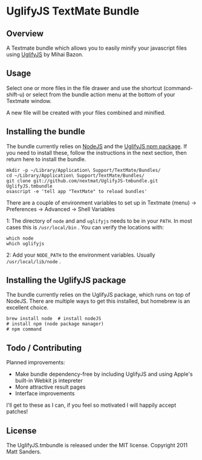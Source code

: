 # UglifyJS TextMate Bundle

## Overview

A Textmate bundle which allows you to easily minify your javascript files using [UglifyJS]() by Mihai Bazon.

## Usage

Select one or more files in the file drawer and use the shortcut (command-shift-u) or select from the bundle action menu at the bottom of your Textmate window.

A new file will be created with your files combined and minified.

## Installing the bundle

The bundle currently relies on [NodeJS]() and the [UglifyJS npm package](). If you need to install these, follow the instructions in the next section, then return here to install the bundle.

    mkdir -p ~/Library/Application\ Support/TextMate/Bundles/
    cd ~/Library/Application\ Support/TextMate/Bundles/
    git clone git://github.com/nextmat/UglifyJS-tmbundle.git UglifyJS.tmbundle
    osascript -e 'tell app "TextMate" to reload bundles'

There are a couple of environment variables to set up in Textmate (menu) -> Preferences -> Advanced -> Shell Variables

1: The directory of `node` and and `uglifyjs` needs to be in your `PATH`. In most cases this is `/usr/local/bin` . You can verify the locations with:

    which node
    which uglifyjs

2: Add your `NODE_PATH` to the environment variables. Usually `/usr/local/lib/node` .

## Installing the UglifyJS package

The bundle currently relies on the UglifyJS package, which runs on top of NodeJS. There are multiple ways to get this installed, but homebrew is an excellent choice.

    brew install node  # install nodeJS
    # install npm (node package manager)
	# npm command

## Todo / Contributing

Planned improvements:

* Make bundle dependency-free by including UglifyJS and using Apple's built-in Webkit js intepreter
* More attractive result pages
* Interface improvements

I'll get to these as I can, if you feel so motivated I will happily accept patches!

## License
The UglifyJS.tmbundle is released under the MIT license.
Copyright 2011 Matt Sanders.

